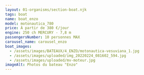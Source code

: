 ```yaml
---
layout: 01-organisms/section-boat.njk
tags: boat
name: boat_enzo
model: motonautica_780
price: À partir de 380 €/jour
engine: 250 ch MERCURY - 7,8 m
passengersNumber: 10 personnes MAX
carousel_name: carousel_enzo
boat_images:
  - /assets/images/BATEAUX/4_ENZO/motonautica-vesuviana_1.jpg
  - /assets/images/uploaded/img_20220224_081602_594.jpg
  - /assets/images/uploaded/mv-moteur.jpg
imageAlt: Photos du bateau "Enzo"
---
```

